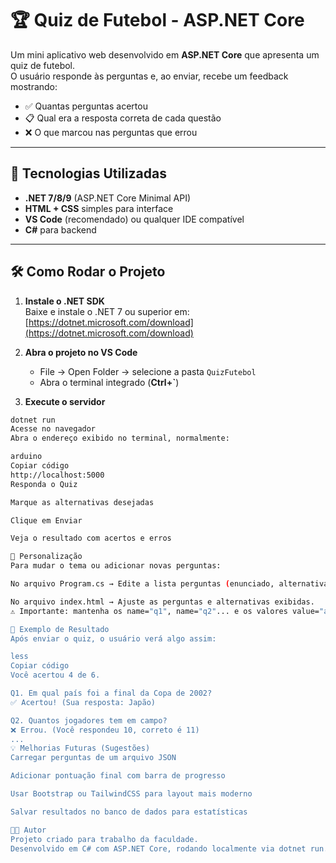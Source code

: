 # 🏆 Quiz de Futebol - ASP.NET Core

Um mini aplicativo web desenvolvido em **ASP.NET Core** que apresenta um quiz de futebol.  
O usuário responde às perguntas e, ao enviar, recebe um feedback mostrando:

- ✅ Quantas perguntas acertou
- 📋 Qual era a resposta correta de cada questão
- ❌ O que marcou nas perguntas que errou

---

## 🚀 Tecnologias Utilizadas
- **.NET 7/8/9** (ASP.NET Core Minimal API)
- **HTML + CSS** simples para interface
- **VS Code** (recomendado) ou qualquer IDE compatível
- **C#** para backend

---

## 🛠️ Como Rodar o Projeto

1. **Instale o .NET SDK**  
   Baixe e instale o .NET 7 ou superior em:  
   [https://dotnet.microsoft.com/download](https://dotnet.microsoft.com/download)

2. **Abra o projeto no VS Code**  
   - File → Open Folder → selecione a pasta `QuizFutebol`
   - Abra o terminal integrado (**Ctrl+`**)

3. **Execute o servidor**
```bash
dotnet run
Acesse no navegador
Abra o endereço exibido no terminal, normalmente:

arduino
Copiar código
http://localhost:5000
Responda o Quiz

Marque as alternativas desejadas

Clique em Enviar

Veja o resultado com acertos e erros

🎯 Personalização
Para mudar o tema ou adicionar novas perguntas:

No arquivo Program.cs → Edite a lista perguntas (enunciado, alternativas e gabarito).

No arquivo index.html → Ajuste as perguntas e alternativas exibidas.
⚠️ Importante: mantenha os name="q1", name="q2"... e os valores value="a|b|c|d coerentes com o gabarito no Program.cs.

📸 Exemplo de Resultado
Após enviar o quiz, o usuário verá algo assim:

less
Copiar código
Você acertou 4 de 6.

Q1. Em qual país foi a final da Copa de 2002?
✅ Acertou! (Sua resposta: Japão)

Q2. Quantos jogadores tem em campo?
❌ Errou. (Você respondeu 10, correto é 11)
...
💡 Melhorias Futuras (Sugestões)
Carregar perguntas de um arquivo JSON

Adicionar pontuação final com barra de progresso

Usar Bootstrap ou TailwindCSS para layout mais moderno

Salvar resultados no banco de dados para estatísticas

👨‍💻 Autor
Projeto criado para trabalho da faculdade.
Desenvolvido em C# com ASP.NET Core, rodando localmente via dotnet run.
